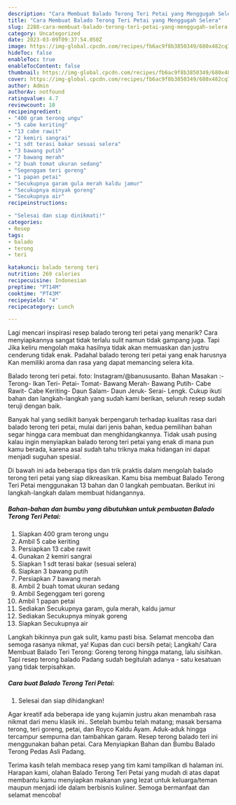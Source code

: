 ```yaml
---
description: "Cara Membuat Balado Terong Teri Petai yang Menggugah Selera"
title: "Cara Membuat Balado Terong Teri Petai yang Menggugah Selera"
slug: 2288-cara-membuat-balado-terong-teri-petai-yang-menggugah-selera
category: Uncategorized
date: 2023-03-09T09:37:54.050Z
image: https://img-global.cpcdn.com/recipes/fb6ac9f8b3850349/680x482cq70/balado-terong-teri-petai-foto-resep-utama.jpg
hideToc: false
enableToc: true
enableTocContent: false
thumbnail: https://img-global.cpcdn.com/recipes/fb6ac9f8b3850349/680x482cq70/balado-terong-teri-petai-foto-resep-utama.jpg
cover: https://img-global.cpcdn.com/recipes/fb6ac9f8b3850349/680x482cq70/balado-terong-teri-petai-foto-resep-utama.jpg
author: Admin
authorAv: notfound
ratingvalue: 4.7
reviewcount: 10
recipeingredient:
- "400 gram terong ungu"
- "5 cabe keriting"
- "13 cabe rawit"
- "2 kemiri sangrai"
- "1 sdt terasi bakar sesuai selera"
- "3 bawang putih"
- "7 bawang merah"
- "2 buah tomat ukuran sedang"
- "Segenggam teri goreng"
- "1 papan petai"
- "Secukupnya garam gula merah kaldu jamur"
- "Secukupnya minyak goreng"
- "Secukupnya air"
recipeinstructions:

- "Selesai dan siap dinikmati!"
categories:
- Resep
tags:
- balado
- terong
- teri

katakunci: balado terong teri 
nutrition: 269 calories
recipecuisine: Indonesian
preptime: "PT14M"
cooktime: "PT43M"
recipeyield: "4"
recipecategory: Lunch

---
```



Lagi mencari inspirasi resep balado terong teri petai yang menarik? Cara menyiapkannya sangat tidak terlalu sulit namun tidak gampang juga. Tapi Jika keliru mengolah maka hasilnya tidak akan memuaskan dan justru cenderung tidak enak. Padahal balado terong teri petai yang enak harusnya Kan memiliki aroma dan rasa yang dapat memancing selera kita.


Balado terong teri petai. foto: Instagram/@banususanto. Bahan Masakan :- Terong- Ikan Teri- Petai- Tomat- Bawang Merah- Bawang Putih- Cabe Rawit- Cabe Keriting- Daun Salam- Daun Jeruk- Serai- Lengk. Cukup ikuti bahan dan langkah-langkah yang sudah kami berikan, seluruh resep sudah teruji dengan baik.

Banyak hal yang sedikit banyak berpengaruh terhadap kualitas rasa dari balado terong teri petai, mulai dari jenis bahan, kedua pemilihan bahan segar hingga cara membuat dan menghidangkannya. Tidak usah pusing kalau ingin menyiapkan balado terong teri petai yang enak di mana pun kamu berada, karena asal sudah tahu triknya maka hidangan ini dapat menjadi suguhan spesial.


Di bawah ini ada beberapa tips dan trik praktis dalam mengolah balado terong teri petai yang siap dikreasikan. Kamu bisa membuat Balado Terong Teri Petai menggunakan 13 bahan dan 0 langkah pembuatan. Berikut ini langkah-langkah dalam membuat hidangannya.

<!--inarticleads1-->

##### Bahan-bahan dan bumbu yang dibutuhkan untuk pembuatan Balado Terong Teri Petai:

1. Siapkan 400 gram terong ungu
1. Ambil 5 cabe keriting
1. Persiapkan 13 cabe rawit
1. Gunakan 2 kemiri sangrai
1. Siapkan 1 sdt terasi bakar (sesuai selera)
1. Siapkan 3 bawang putih
1. Persiapkan 7 bawang merah
1. Ambil 2 buah tomat ukuran sedang
1. Ambil Segenggam teri goreng
1. Ambil 1 papan petai
1. Sediakan Secukupnya garam, gula merah, kaldu jamur
1. Sediakan Secukupnya minyak goreng
1. Siapkan Secukupnya air


Langkah bikinnya pun gak sulit, kamu pasti bisa. Selamat mencoba dan semoga rasanya nikmat, ya! Kupas dan cuci bersih petai; Langkah/ Cara Membuat Balado Teri Terong: Goreng terong hingga matang, lalu sisihkan. Tapi resep terong balado Padang sudah begitulah adanya - satu kesatuan yang tidak terpisahkan. 

<!--inarticleads2-->

##### Cara buat Balado Terong Teri Petai:


1. Selesai dan siap dihidangkan!

Agar kreatif ada beberapa ide yang kujamin justru akan menambah rasa nikmat dari menu klasik ini.. Setelah bumbu telah matang; masak bersama terong, teri goreng, petai, dan Royco Kaldu Ayam. Aduk-aduk hingga tercampur sempurna dan tambahkan garam. Resep terong balado teri ini menggunakan bahan petai. Cara Menyiapkan Bahan dan Bumbu Balado Terong Pedas Asli Padang. 

Terima kasih telah membaca resep yang tim kami tampilkan di halaman ini. Harapan kami, olahan Balado Terong Teri Petai yang mudah di atas dapat membantu kamu menyiapkan makanan yang lezat untuk keluarga/teman maupun menjadi ide dalam berbisnis kuliner. Semoga bermanfaat dan selamat mencoba!
